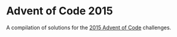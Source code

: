 # Advent of Code 2015

A compilation of solutions for the [2015 Advent of Code](https://adventofcode.com/2015) challenges.
